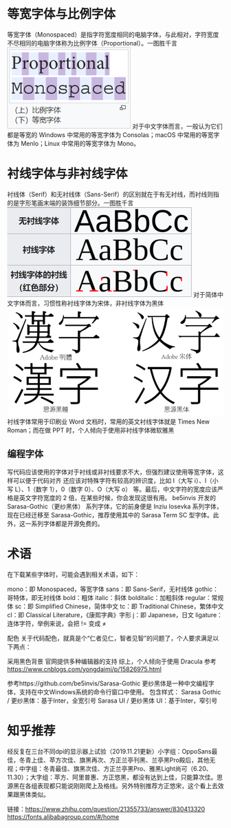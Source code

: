 # 等宽字体与比例字体
等宽字体（Monospaced）是指字符宽度相同的电脑字体，与此相对，字符宽度不尽相同的电脑字体称为比例字体（Proportional）。一图胜千言
![Alt text](image.png)
对于中文字体而言，一般认为它们都是等宽的
Windows 中常用的等宽字体为 Consolas；macOS 中常用的等宽字体为 Menlo；Linux 中常用的等宽字体为 Mono。
# 衬线字体与非衬线字体
衬线体（Serif）和无衬线体（Sans-Serif）的区别就在于有无衬线，而衬线则指的是字形笔画末端的装饰细节部分。一图胜千言
![Alt text](image-1.png)
对于简体中文字体而言，习惯性称衬线字体为宋体，非衬线字体为黑体
![Alt text](image-2.png)
衬线字体常用于印刷业
 Word 文档时，常用的英文衬线字体就是 Times New Roman；而在做 PPT 时，个人倾向于使用非衬线字体微软雅黑
 ## 编程字体
 写代码应该使用的字体对于衬线或非衬线要求不大，但强烈建议使用等宽字体，这样可以便于代码对齐
 还应该对特殊字符有较高的辨识度，比如 I（大写 i）、l（小写 L）、1（数字 1），0（数字 0）、O（大写 o） 等。最后，中文字符的宽度应该严格是英文字符宽度的 2 倍，在某些时候，你会发现这很有用。
 be5invis 开发的 Sarasa-Gothic（更纱黑体） 系列字体，它的前身便是 Inziu Iosevka 系列字体，现在已经迁移至 Sarasa-Gothic，推荐使用其中的 Sarasa Term SC 型字体。此外，这一系列字体都是开源免费的。
 # 术语
在下载某些字体时，可能会遇到相关术语，如下：

mono：即 Monospaced，等宽字体
sans：即 Sans-Serif，无衬线体
gothic：哥特体，即无衬线体
bold：粗体
italic：斜体
bolditalic：加粗斜体
regular：常规体
sc：即 Simplified Chinese，简体中文
tc：即 Traditional Chinese，繁体中文
cl：即 Classical Literature，《康熙字典》字形
j：即 Japanese，日文
ligature：连体字符，举例来说，会把 != 变成 ≠

配色
关于代码配色，就真是个“仁者见仁，智者见智”的问题了，个人要求满足以下两点：

采用黑色背景
官网提供多种编辑器的支持
综上，个人倾向于使用 Dracula 
参考 https://www.cnblogs.com/yongdaimi/p/15826975.html

参考https://github.com/be5invis/Sarasa-Gothic
更纱黑体是一种中文编程字体，支持在中文Windows系统的命令行窗口中使用。
包含样式：
    Sarasa Gothic / 更纱黑体：基于Inter，全宽引号
    Sarasa UI / 更纱黑体 UI：基于Inter，窄引号

# 知乎推荐

经反复在三台不同dpi的显示器上试验（2019.11.21更新）小字组：OppoSans最佳，冬青上佳、苹方次佳、旗黑再次、方正兰亭刊黑、兰亭黑Pro殿后，其他无视；中字组：冬青最佳、旗黑次佳、方正兰亭黑Pro、雅黑Light尚可（6.20、11.30）；大字组：苹方、阿里普惠、方正悠黑，都没有达到上佳，只能算次佳。思源黑在各组表现都只能说刚刚爬上及格线。另外特别推荐方正悠宋，这个看上去效果跟黑体类似。

链接：https://www.zhihu.com/question/21355733/answer/830413320
https://fonts.alibabagroup.com/#/home
